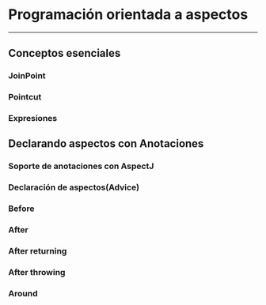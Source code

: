 # Programación orientada a aspectos

------

## Conceptos esenciales

### JoinPoint

### Pointcut

### Expresiones

## Declarando aspectos con Anotaciones

### Soporte de anotaciones con AspectJ

### Declaración de aspectos(Advice)

### Before

### After

### After returning

### After throwing

### Around
